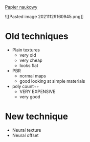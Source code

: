 [Papier naukowy](https://cseweb.ucsd.edu/~viscomp/projects/NeuMIP/)

![[Pasted image 20211129160945.png]]

# Old techniques

- Plain textures
	- very old
	- very cheap
	- looks flat
- PBR
	- normal maps
	- good looking at simple materials
- poly count++
	- VERY EXPENSIVE
	- very good


# New technique

- Neural texture
- Neural offset

